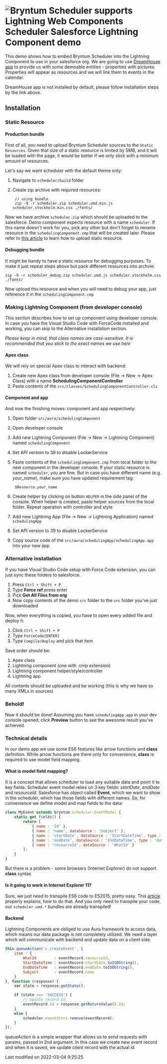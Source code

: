 <h1 class="title-with-image">
<img src="Core/logo/salesforce.svg" alt="Bryntum Scheduler supports Lightning Web Components"/>
Scheduler Salesforce Lightning Component demo
</h1>

This demo shows how to embed Bryntum Scheduler into the Lightning Component to use in your salesforce org. We are going 
to use [DreamHouse app](http://www.dreamhouseapp.io/) to provide us with some demoable entities - properties with pictures.
Properties will appear as resources and we will link them to events in the calendar.

DreamHouse app is not installed by default, please follow installation steps by the link above.

## Installation

### Static Resource
#### Production bundle
First of all, you need to upload Bryntum Scheduler sources to the `Static Resources`. Given that size of a static 
resource is limited by 5MB, and it will be loaded with the page, it would be better if we only stick with a minimum amount
of resources.

Let's say we want scheduler with the default theme only:
1. Navigate to `scheduler/build` folder
2. Create zip archive with required resources:

        // using bundle
        zip -9 -r scheduler.zip scheduler.umd.min.js scheduler.stockholm.min.css ./fonts/

Now we have archive `scheduler.zip` which should be uploaded to the salesforce. Demo component expects resource with a 
name `scheduler`. If this name doesn't work for you, pick any other but don't forget to rename resource in the 
`schedulingComponent.cmp` that will be created later. Please refer to
[this article](https://developer.salesforce.com/docs/atlas.en-us.pages.meta/pages/pages_resources_create.htm)
to learn how to upload static resource.

#### Debugging bundle
It might be handy to have a static resource for debugging purposes. To make it just repeat steps above but pack different
resources into archvie:

    zip -9 -r scheduler_debug.zip scheduler.umd.js scheduler.stockholm.css ./fonts/

Now upload this resource and when you will need to debug your app, just reference it in the `schedulingComponent.cmp`

### Making Lightning Component (from developer console)
This section describes how to set up component using developer console. In case you have the Visual Studio Code with 
ForceCode installed and working, you can skip to the Alternative installation section.

*Please keep in mind, that class names are case-sensitive. It is recommended that you stick to the exact names we use here*
#### Apex class
We will rely on special Apex class to interact with backend:
1. Create new Apex class from developer console (File -> New -> Apex Class) with a name **SchedulingComponentController**
2. Paste contents of the `src/classes/SchedulingComponentController.cls`

#### Component and app
And now the finishing moves: component and app respectively:

1. Open folder `src/aura/schedulingComponent`
2. Open developer console
3. Add new Lightning Component (File -> New -> Lightning Component) named
`schedulingComponent`
3. Set API version to 39 to disable LockerService
4. Paste contents of the `schedulingComponent.cmp` from local folder to the new component in the developer console.
If your static resource is named `scheduler`, you are fine. But in case you have different name (e.g. *your_name*), make
sure you have updated requirement tag:

        $Resource.your_name

5. Create helper by clicking on button `HELPER` in the side panel of the console. When helper is created, paste helper
sources from the local folder. Repeat operation with controller and style
6. Add new Lightning App (File -> New -> Lightning Application) named `schedulingApp`
6. Set API version to 39 to disable LockerService
7. Copy source code of the `src/aura/schedulingApp/schedulingApp.app` into your new app

### Alternative installation
If you have Visual Studio Code setup with Force Code extension, you can just sync these folders to salesforce.
1. Press `Ctrl + Shift + P`
2. Type **Force ref** press enter
3. Pick **Get All Files from org**
4. Now copy contents of the demo `src` folder to the `src` folder you've just downloaded

Now, when everything is copied, you have to open every added file and deploy it:
1. Click `Ctrl + Shift + P`
2. Type `ForceCode[ENTER]`
3. Type `Compile/Deploy` and pick that item

Save order should be:
1. Apex class
2. Lightning component (one with .cmp extension)
3. Lightning component helper/style/controller
4. Lightning app

All contents should be uploaded and be working (this is why we have so many XMLs in sources)

### Behold!

Now it should be done! Assuming you have `schedulingApp.app` in your dev console opened, click **Preview** button to see
the awesome result you've achieved.

### Technical details

In our demo app we use some ES6 features like arrow functions and **class** definition. While arrow functions are there
only for convenience, **class** is required to use model field mapping.

#### What is model field mapping?
It is a concept that allows scheduler to load any suitable data and point it to key fields. Scheduler event model relies
on 3 key fields: *startDate*, *endDate* and *resourceId*. Salesforce has object called **Event**, which we want to show 
in the scheduler, which has those fields with different names. So, for convenience we define model and map fields to the
data:
```javascript
class MyEvent extends bryntum.scheduler.EventModel {
    static get fields() {
        return [
            { name : 'Id' },
            { name : 'name', dataSource : 'Subject' },
            { name : 'startDate', dataSource : 'StartDateTime', type : 'date' },
            { name : 'endDate', dataSource : 'EndDateTime', type : 'date' },
            { name : 'resourceId', dataSource : 'WhatId' }
        ];
    }
}
```

But there is a problem - some browsers (Internet Explorer) do not support **class** syntax

#### Is it going to work in Internet Explorer 11?
Sure, we just need to transpile ES6 code to ES2015, pretty easy. This [article](https://css-tricks.com/transpiling-es6/)
properly explains, how to do that. And you only need to transpile your code, our `scheduler.umd.*` bundles are already
transpiled!

#### Backend
Lightning Components are obliged to use Aura framework to access data, which means our data package is not completely 
utilized. We need a layer which will communicate with backend and update data on a client side.
```javascript
this.queueAction('c.createEvent', {
    item : {
        WhatId        : eventRecord.resourceId,
        StartDateTime : eventRecord.startDate.toISOString(),
        EndDateTime   : eventRecord.endDate.toISOString(),
        Subject       : eventRecord.name
    }
}, function (response) {
    var state = response.getState();

    if (state === 'SUCCESS') {
        // Update record Id
        eventRecord.Id = response.getReturnValue().Id;
    }
    else {
        scheduler.eventStore.remove(eventRecord);
    }
});
```

queueAction is a simple wrapper that allows us to send requests with params, passed in 2nd argument. In this case we create
new event record and when it is saved, we update client record with the actual id.


<p class="last-modified">Last modified on 2022-03-04 9:25:25</p>